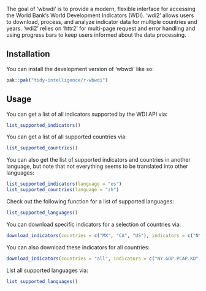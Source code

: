 
<!-- README.md is generated from README.Rmd. Please edit that file -->

The goal of ‘wbwdi’ is to provide a modern, flexible interface for
accessing the World Bank’s World Development Indicators (WDI). ‘wdi2’
allows users to download, process, and analyze indicator data for
multiple countries and years. ‘wdi2’ relies on ‘httr2’ for multi-page
request and error handling and using progress bars to keep users
informed about the data processing.

## Installation

You can install the development version of ‘wbwdi’ like so:

``` r
pak::pak("tidy-intelligence/r-wbwdi")
```

## Usage

You can get a list of all indicators supported by the WDI API via:

``` r
list_supported_indicators()
```

You can get a list of all supported countries via:

``` r
list_supported_countries()
```

You can also get the list of supported indicators and countries in
another language, but note that not everything seems to be translated
into other languages:

``` r
list_supported_indicators(language = "es")
list_supported_countries(language = "zh")
```

Check out the following function for a list of supported languages:

``` r
list_supported_languages()
```

You can download specific indicators for a selection of countries via:

``` r
download_indicators(countries = c("MX", "CA", "US"), indicators = c("NY.GDP.PCAP.KD", "SP.POP.TOTL"))
```

You can also download these indicators for all countries:

``` r
download_indicators(countries = "all", indicators = c("NY.GDP.PCAP.KD", "SP.POP.TOTL"))
```

List all supported languages via:

``` r
list_supported_languages()
```
